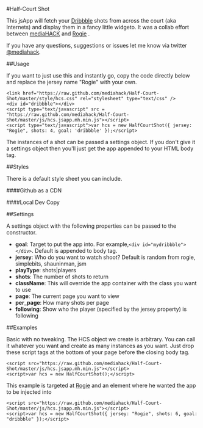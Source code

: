 #Half-Court Shot

This jsApp will fetch your [Dribbble](http://dribbble.com) shots from across the court (aka Internets) and display them in a fancy little widgeto. It was a collab effort between [mediaHACK](http://blog.mediahack.com) <codes> and [Rogie](http://rog.ie) <pretties>.

If you have any questions, suggestions or issues let me know via twitter [@mediahack](http://twitter.com/mediahack).

##Usage

If you want to just use this and instantly go, copy the code directly below and replace the jersey name "Rogie" with your own.

	<link href="https://raw.github.com/mediahack/Half-Court-Shot/master/style/hcs.css" rel="stylesheet" type="text/css" />
    <div id="dribbble"></div>
    <script type="text/javascript" src = "https://raw.github.com/mediahack/Half-Court-Shot/master/js/hcs.jsapp.mh.min.js"></script>
    <script type="text/javascript">var hcs = new HalfCourtShot({ jersey: "Rogie", shots: 4, goal: 'dribbble' });</script>

The instances of a shot can be passed a settings object. If you don't give it a settings object then you'll just get the app appended to your HTML body tag.

##Styles

There is a default style sheet you can include.

####Github as a CDN
    <link href="https://raw.github.com/mediahack/Half-Court-Shot/master/style/half-court-shot.css" rel="stylesheet" />
    
####Local Dev Copy
    <link href="//css/half-court-shot.css" rel="stylesheet" />

##Settings

A settings object with the following properties can be passed to the constructor. 
* **goal**: Target to put the app into. For example,`<div id="mydribbble"></div>`. Default is appended to body tag. 
* **jersey**: Who do you want to watch shoot? Default is random from rogie, simplebits, shauninman, jsm
* **playType**: shots|players
* **shots**: The number of shots to return
* **className**: This will override the app container with the class you want to use
* **page**: The current page you want to view
* **per_page**: How many shots per page
* **following**: Show who the player (specified by the jersey property) is following 

##Examples

Basic with no tweaking. The HCS object we create is arbitrary. You can call it whatever you want and create as many instances as you want. Just drop these script tags at the bottom of your page before the closing body tag.

    <script src="https://raw.github.com/mediahack/Half-Court-Shot/master/js/hcs.jsapp.mh.min.js"></script>
    <script>var hcs = new HalfCourtShot();</script>

This example is targeted at [Rogie](http://rog.ie) and an element where he wanted the app to be injected into

    <script src="https://raw.github.com/mediahack/Half-Court-Shot/master/js/hcs.jsapp.mh.min.js"></script>
    <script>var hcs = new HalfCourtShot({ jersey: "Rogie", shots: 6, goal: "dribbble" });</script>